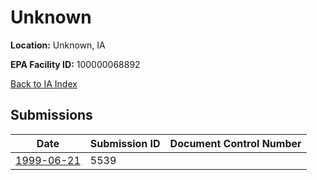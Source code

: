 # Unknown

**Location:** Unknown, IA

**EPA Facility ID:** 100000068892

[Back to IA Index](../../index.md)

## Submissions

| Date | Submission ID | Document Control Number |
|------|--------------|-------------------------|
| [1999-06-21](submissions/5539.md) | 5539 |  |
